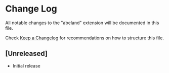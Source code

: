 # Change Log

All notable changes to the "abeland" extension will be documented in this file.

Check [Keep a Changelog](http://keepachangelog.com/) for recommendations on how to structure this file.

## [Unreleased]

- Initial release
